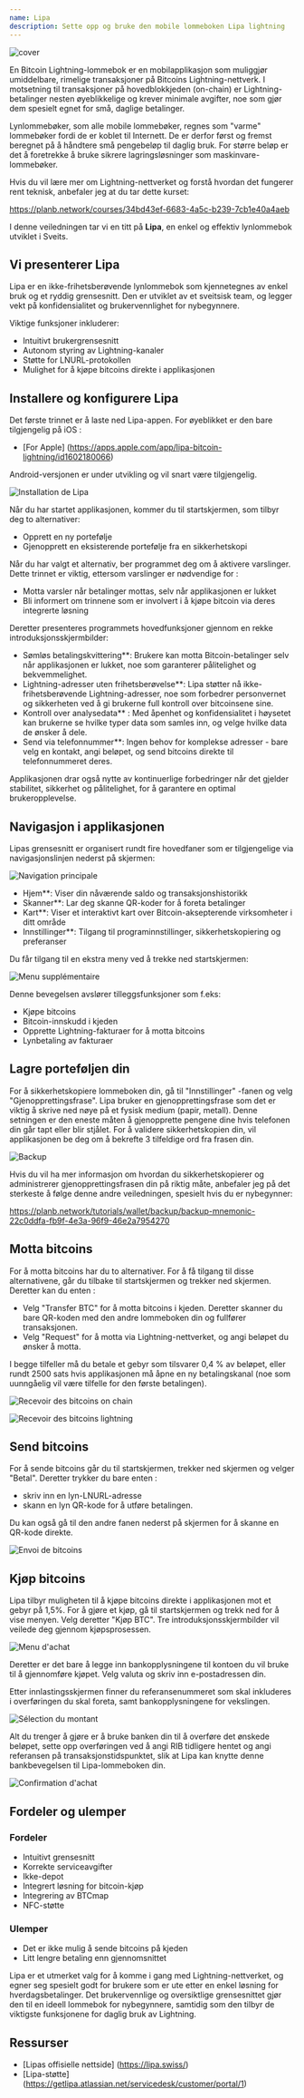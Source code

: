 ```yaml
---
name: Lipa
description: Sette opp og bruke den mobile lommeboken Lipa lightning
---
```

![cover](assets/cover.webp)

En Bitcoin Lightning-lommebok er en mobilapplikasjon som muliggjør umiddelbare, rimelige transaksjoner på Bitcoins Lightning-nettverk. I motsetning til transaksjoner på hovedblokkjeden (on-chain) er Lightning-betalinger nesten øyeblikkelige og krever minimale avgifter, noe som gjør dem spesielt egnet for små, daglige betalinger.

Lynlommebøker, som alle mobile lommebøker, regnes som "varme" lommebøker fordi de er koblet til Internett. De er derfor først og fremst beregnet på å håndtere små pengebeløp til daglig bruk. For større beløp er det å foretrekke å bruke sikrere lagringsløsninger som maskinvare-lommebøker.

Hvis du vil lære mer om Lightning-nettverket og forstå hvordan det fungerer rent teknisk, anbefaler jeg at du tar dette kurset:

https://planb.network/courses/34bd43ef-6683-4a5c-b239-7cb1e40a4aeb

I denne veiledningen tar vi en titt på **Lipa**, en enkel og effektiv lynlommebok utviklet i Sveits.

## Vi presenterer Lipa

Lipa er en ikke-frihetsberøvende lynlommebok som kjennetegnes av enkel bruk og et ryddig grensesnitt. Den er utviklet av et sveitsisk team, og legger vekt på konfidensialitet og brukervennlighet for nybegynnere.

Viktige funksjoner inkluderer:


- Intuitivt brukergrensesnitt
- Autonom styring av Lightning-kanaler
- Støtte for LNURL-protokollen
- Mulighet for å kjøpe bitcoins direkte i applikasjonen

## Installere og konfigurere Lipa

Det første trinnet er å laste ned Lipa-appen. For øyeblikket er den bare tilgjengelig på iOS :


- [For Apple] (https://apps.apple.com/app/lipa-bitcoin-lightning/id1602180066)

Android-versjonen er under utvikling og vil snart være tilgjengelig.

![Installation de Lipa](assets/fr/01.webp)

Når du har startet applikasjonen, kommer du til startskjermen, som tilbyr deg to alternativer:


- Opprett en ny portefølje
- Gjenopprett en eksisterende portefølje fra en sikkerhetskopi

Når du har valgt et alternativ, ber programmet deg om å aktivere varslinger. Dette trinnet er viktig, ettersom varslinger er nødvendige for :


- Motta varsler når betalinger mottas, selv når applikasjonen er lukket
- Bli informert om trinnene som er involvert i å kjøpe bitcoin via deres integrerte løsning

Deretter presenteres programmets hovedfunksjoner gjennom en rekke introduksjonsskjermbilder:


- Sømløs betalingskvittering**: Brukere kan motta Bitcoin-betalinger selv når applikasjonen er lukket, noe som garanterer pålitelighet og bekvemmelighet.
- Lightning-adresser uten frihetsberøvelse**: Lipa støtter nå ikke-frihetsberøvende Lightning-adresser, noe som forbedrer personvernet og sikkerheten ved å gi brukerne full kontroll over bitcoinsene sine.
- Kontroll over analysedata** : Med åpenhet og konfidensialitet i høysetet kan brukerne se hvilke typer data som samles inn, og velge hvilke data de ønsker å dele.
- Send via telefonnummer**: Ingen behov for komplekse adresser - bare velg en kontakt, angi beløpet, og send bitcoins direkte til telefonnummeret deres.

Applikasjonen drar også nytte av kontinuerlige forbedringer når det gjelder stabilitet, sikkerhet og pålitelighet, for å garantere en optimal brukeropplevelse.

## Navigasjon i applikasjonen

Lipas grensesnitt er organisert rundt fire hovedfaner som er tilgjengelige via navigasjonslinjen nederst på skjermen:

![Navigation principale](assets/fr/02.webp)


- Hjem**: Viser din nåværende saldo og transaksjonshistorikk
- Skanner**: Lar deg skanne QR-koder for å foreta betalinger
- Kart**: Viser et interaktivt kart over Bitcoin-aksepterende virksomheter i ditt område
- Innstillinger**: Tilgang til programinnstillinger, sikkerhetskopiering og preferanser

Du får tilgang til en ekstra meny ved å trekke ned startskjermen:

![Menu supplémentaire](assets/fr/03.webp)

Denne bevegelsen avslører tilleggsfunksjoner som f.eks:


- Kjøpe bitcoins
- Bitcoin-innskudd i kjeden
- Opprette Lightning-fakturaer for å motta bitcoins
- Lynbetaling av fakturaer

## Lagre porteføljen din

For å sikkerhetskopiere lommeboken din, gå til "Innstillinger" -fanen og velg "Gjenopprettingsfrase". Lipa bruker en gjenopprettingsfrase som det er viktig å skrive ned nøye på et fysisk medium (papir, metall). Denne setningen er den eneste måten å gjenopprette pengene dine hvis telefonen din går tapt eller blir stjålet. For å validere sikkerhetskopien din, vil applikasjonen be deg om å bekrefte 3 tilfeldige ord fra frasen din.

![Backup](assets/fr/04.webp)

Hvis du vil ha mer informasjon om hvordan du sikkerhetskopierer og administrerer gjenopprettingsfrasen din på riktig måte, anbefaler jeg på det sterkeste å følge denne andre veiledningen, spesielt hvis du er nybegynner:

https://planb.network/tutorials/wallet/backup/backup-mnemonic-22c0ddfa-fb9f-4e3a-96f9-46e2a7954270

## Motta bitcoins

For å motta bitcoins har du to alternativer. For å få tilgang til disse alternativene, går du tilbake til startskjermen og trekker ned skjermen. Deretter kan du enten :


- Velg "Transfer BTC" for å motta bitcoins i kjeden. Deretter skanner du bare QR-koden med den andre lommeboken din og fullfører transaksjonen.
- Velg "Request" for å motta via Lightning-nettverket, og angi beløpet du ønsker å motta.

I begge tilfeller må du betale et gebyr som tilsvarer 0,4 % av beløpet, eller rundt 2500 sats hvis applikasjonen må åpne en ny betalingskanal (noe som uunngåelig vil være tilfelle for den første betalingen).

![Recevoir des bitcoins on chain](assets/fr/05.webp)

![Recevoir des bitcoins lightning](assets/fr/06.webp)

## Send bitcoins

For å sende bitcoins går du til startskjermen, trekker ned skjermen og velger "Betal". Deretter trykker du bare enten :


- skriv inn en lyn-LNURL-adresse
- skann en lyn QR-kode for å utføre betalingen.

Du kan også gå til den andre fanen nederst på skjermen for å skanne en QR-kode direkte.

![Envoi de bitcoins](assets/fr/07.webp)

## Kjøp bitcoins

Lipa tilbyr muligheten til å kjøpe bitcoins direkte i applikasjonen mot et gebyr på 1,5%. For å gjøre et kjøp, gå til startskjermen og trekk ned for å vise menyen. Velg deretter "Kjøp BTC". Tre introduksjonsskjermbilder vil veilede deg gjennom kjøpsprosessen.

![Menu d'achat](assets/fr/08.webp)

Deretter er det bare å legge inn bankopplysningene til kontoen du vil bruke til å gjennomføre kjøpet. Velg valuta og skriv inn e-postadressen din.

Etter innlastingsskjermen finner du referansenummeret som skal inkluderes i overføringen du skal foreta, samt bankopplysningene for vekslingen.

![Sélection du montant](assets/fr/09.webp)

Alt du trenger å gjøre er å bruke banken din til å overføre det ønskede beløpet, sette opp overføringen ved å angi RIB tidligere hentet og angi referansen på transaksjonstidspunktet, slik at Lipa kan knytte denne bankbevegelsen til Lipa-lommeboken din.

![Confirmation d'achat](assets/fr/10.webp)

## Fordeler og ulemper

### Fordeler


- Intuitivt grensesnitt
- Korrekte serviceavgifter
- Ikke-depot
- Integrert løsning for bitcoin-kjøp
- Integrering av BTCmap
- NFC-støtte

### Ulemper


- Det er ikke mulig å sende bitcoins på kjeden
- Litt lengre betaling enn gjennomsnittet

Lipa er et utmerket valg for å komme i gang med Lightning-nettverket, og egner seg spesielt godt for brukere som er ute etter en enkel løsning for hverdagsbetalinger. Det brukervennlige og oversiktlige grensesnittet gjør den til en ideell lommebok for nybegynnere, samtidig som den tilbyr de viktigste funksjonene for daglig bruk av Lightning.

## Ressurser


- [Lipas offisielle nettside] (https://lipa.swiss/)
- [Lipa-støtte] (https://getlipa.atlassian.net/servicedesk/customer/portal/1)